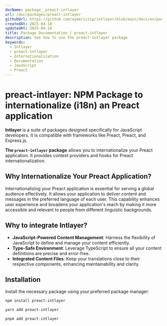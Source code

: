 ```yaml
---
docName: package__preact-intlayer
url: /doc/packages/preact-intlayer
githubUrl: https://github.com/aymericzip/intlayer/blob/main/docs/en/packages/preact-intlayer/index.md
createdAt: 2025-04-18
updatedAt: 2025-04-18
title: Package Documentation | preact-intlayer
description: See how to use the preact-intlayer package
keywords:
  - Intlayer
  - preact-intlayer
  - Internationalization
  - Documentation
  - JavaScript
  - Preact
---
```


# preact-intlayer: NPM Package to internationalize (i18n) an Preact application

**Intlayer** is a suite of packages designed specifically for JavaScript developers. It is compatible with frameworks like Preact, Preact, and Express.js.

**The `preact-intlayer` package** allows you to internationalize your Preact application. It provides context providers and hooks for Preact internationalization.

## Why Internationalize Your Preact Application?

Internationalizing your Preact application is essential for serving a global audience effectively. It allows your application to deliver content and messages in the preferred language of each user. This capability enhances user experience and broadens your application's reach by making it more accessible and relevant to people from different linguistic backgrounds.

## Why to integrate Intlayer?

- **JavaScript-Powered Content Management**: Harness the flexibility of JavaScript to define and manage your content efficiently.
- **Type-Safe Environment**: Leverage TypeScript to ensure all your content definitions are precise and error-free.
- **Integrated Content Files**: Keep your translations close to their respective components, enhancing maintainability and clarity.

## Installation

Install the necessary package using your preferred package manager:

```bash packageManager="npm"
npm install preact-intlayer
```

```bash packageManager="yarn"
yarn add preact-intlayer
```

```bash packageManager="pnpm"
pnpm add preact-intlayer
```
